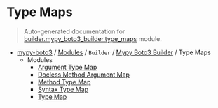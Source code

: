 # Type Maps

> Auto-generated documentation for [builder.mypy_boto3_builder.type_maps](https://github.com/vemel/mypy_boto3/blob/master/builder/mypy_boto3_builder/type_maps/__init__.py) module.

- [mypy-boto3](../../../README.md#mypy_boto3) / [Modules](../../../MODULES.md#mypy-boto3-modules) / `Builder` / [Mypy Boto3 Builder](../index.md#mypy-boto3-builder) / Type Maps
    - Modules
        - [Argument Type Map](argument_type_map.md#argument-type-map)
        - [Docless Method Argument Map](docless_method_argument_map.md#docless-method-argument-map)
        - [Method Type Map](method_type_map.md#method-type-map)
        - [Syntax Type Map](syntax_type_map.md#syntax-type-map)
        - [Type Map](type_map.md#type-map)
